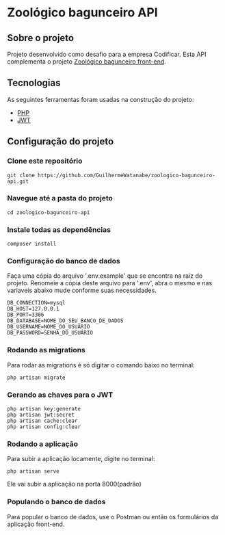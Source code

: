 <h1 style="center">Zoológico bagunceiro API</h1>

## Sobre o projeto

Projeto desenvolvido como desafio para a empresa Codificar. Esta API complementa o projeto <a href="https://github.com/GuilhermeWatanabe/zoologico-bagunceiro-frontend">Zoológico bagunceiro front-end</a>.

## Tecnologias

As seguintes ferramentas foram usadas na construção do projeto:

- [PHP](https://www.php.net/)
- [JWT](https://jwt.io/)

## Configuração do projeto

### Clone este repositório
```
git clone https://github.com/GuilhermeWatanabe/zoologico-bagunceiro-api.git
```

### Navegue até a pasta do projeto
```
cd zoologico-bagunceiro-api
```

### Instale todas as dependências
```
composer install
```

### Configuração do banco de dados
Faça uma cópia do arquivo '.env.example' que se encontra na raiz do projeto. Renomeie a cópia deste arquivo para '.env', abra o mesmo e nas variaveis abaixo mude conforme suas necessidades.

```
DB_CONNECTION=mysql
DB_HOST=127.0.0.1
DB_PORT=3306
DB_DATABASE=NOME_DO_SEU_BANCO_DE_DADOS
DB_USERNAME=NOME_DO_USUÁRIO
DB_PASSWORD=SENHA_DO_USUÁRIO
```

### Rodando as migrations
Para rodar as migrations é só digitar o comando baixo no terminal:
```
php artisan migrate
```

### Gerando as chaves para o JWT
```
php artisan key:generate
php artisan jwt:secret
php artisan cache:clear
php artisan config:clear
```

### Rodando a aplicação
Para subir a aplicação locamente, digite no terminal:
```
php artisan serve
```
Ele vai subir a aplicação na porta 8000(padrão)

### Populando o banco de dados
Para popular o banco de dados, use o Postman ou então os formulários da aplicação front-end.